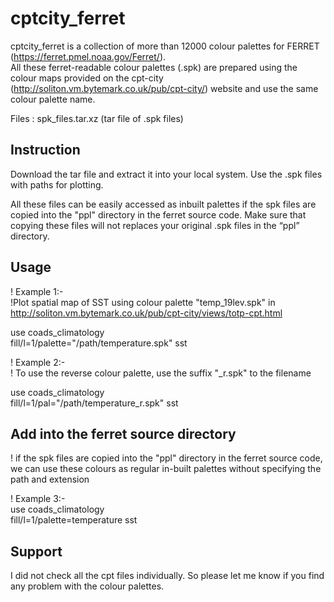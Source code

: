 #  cptcity_ferret
cptcity_ferret  is a collection of more than 12000 colour palettes for FERRET (https://ferret.pmel.noaa.gov/Ferret/).  
All these ferret-readable colour palettes (.spk) are prepared using the colour maps provided on the cpt-city (http://soliton.vm.bytemark.co.uk/pub/cpt-city/) website and use the same colour palette name. 

Files : spk_files.tar.xz (tar file of .spk files)

## Instruction  

Download the tar file and extract it into your local system.  Use the .spk files with paths for plotting. 


All these files can be easily accessed as inbuilt palettes if the spk files are copied into the "ppl" directory in the ferret source code. Make sure that copying these files will not replaces your original .spk files in the “ppl” directory.


## Usage 


!       Example 1:- \
!Plot spatial map of SST using colour palette "temp_19lev.spk" in http://soliton.vm.bytemark.co.uk/pub/cpt-city/views/totp-cpt.html 


use coads_climatology \
fill/l=1/palette="/path/temperature.spk" sst  


!           Example 2:-\
! To use the reverse colour palette, use the suffix "_r.spk"  to the filename 

use coads_climatology \
fill/l=1/pal="/path/temperature_r.spk" sst 

## Add into the ferret source directory 
! if the spk files are copied into the "ppl" directory in the ferret source code, we can use these colours as regular in-built palettes without specifying the path and extension 

!           Example 3:- \
use coads_climatology \
fill/l=1/palette=temperature sst  

## Support 
I did not check all the cpt files individually. So please let me know if you find any problem with the colour palettes.
